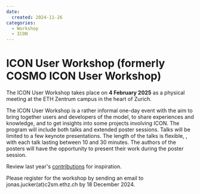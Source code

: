 ```yaml
---
date:
  created: 2024-11-26
categories:
  - Workshop
  - ICON
---
```


# ICON User Workshop (formerly COSMO ICON User Workshop)


The ICON User Workshop takes place on **4 February 2025** as a physical meeting at the ETH Zentrum campus in the heart of Zurich.

<!-- more -->
 
The ICON User Workshop is a rather informal one-day event with the aim to bring together users and developers of the model, to share experiences and knowledge, and to get insights into some projects involving ICON. The program will include both talks and extended poster sessions. Talks will be limited to a few keynote presentations.
The length of the talks is flexible, , with each talk lasting between 10 and 30 minutes. The authors of the posters will have the opportunity to present their work during the poster session.

Review last year's [contributions](../events/IUW/2024.md) for inspiration.
 
Please register for the workshop by sending an email to jonas.jucker(at)c2sm.ethz.ch by 18 December 2024.

